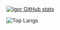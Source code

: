   [![Igor GitHub stats](https://github-readme-stats.vercel.app/api?username=lnxfsf&show_icons=true&theme=dark#gh-dark-mode-only)](https://github.com/anuraghazra/github-readme-stats#gh-dark-mode-only) 



<!-- ![Igor GitHub stats](https://github-readme-stats.vercel.app/api?username=lnxfsf&show=reviews,discussions_started,discussions_answered,prs_merged,prs_merged_percentage&show_icons=true&theme=dark#gh-dark-mode-only) -->




<!-- ![Top Langs](https://github-readme-stats.vercel.app/api/top-langs/?username=lnxfsf&langs_count=20&theme=dark&layout=pie) -->


![Top Langs](https://github-readme-stats.vercel.app/api/top-langs/?username=lnxfsf&langs_count=20&theme=radical&layout=pie)
